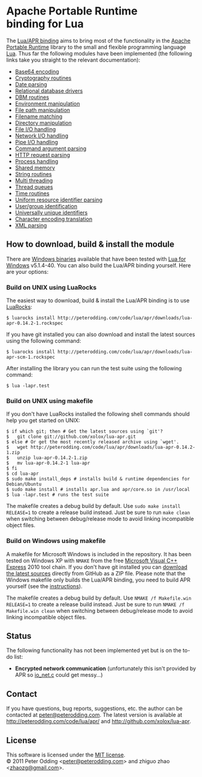 # Apache Portable Runtime <br> binding for Lua

The [Lua/APR binding](http://peterodding.com/code/lua/apr/) aims to bring most of the functionality in the [Apache Portable Runtime](http://en.wikipedia.org/wiki/Apache_Portable_Runtime) library to the small and flexible programming language [Lua](http://en.wikipedia.org/wiki/Lua_%28programming_language%29). Thus far the following modules have been implemented (the following links take you straight to the relevant documentation):

 * [Base64 encoding](http://peterodding.com/code/lua/apr/docs/#base64_encoding)
 * [Cryptography routines](http://peterodding.com/code/lua/apr/docs/#cryptography_routines)
 * [Date parsing](http://peterodding.com/code/lua/apr/docs/#date_parsing)
 * [Relational database drivers](http://peterodding.com/code/lua/apr/docs/#relational_database_drivers)
 * [DBM routines](http://peterodding.com/code/lua/apr/docs/#dbm_routines)
 * [Environment manipulation](http://peterodding.com/code/lua/apr/docs/#environment_manipulation)
 * [File path manipulation](http://peterodding.com/code/lua/apr/docs/#file_path_manipulation)
 * [Filename matching](http://peterodding.com/code/lua/apr/docs/#filename_matching)
 * [Directory manipulation](http://peterodding.com/code/lua/apr/docs/#directory_manipulation)
 * [File I/O handling](http://peterodding.com/code/lua/apr/docs/#file_i_o_handling)
 * [Network I/O handling](http://peterodding.com/code/lua/apr/docs/#network_i_o_handling)
 * [Pipe I/O handling](http://peterodding.com/code/lua/apr/docs/#pipe_i_o_handling)
 * [Command argument parsing](http://peterodding.com/code/lua/apr/docs/#command_argument_parsing)
 * [HTTP request parsing](http://peterodding.com/code/lua/apr/docs/#http_request_parsing)
 * [Process handling](http://peterodding.com/code/lua/apr/docs/#process_handling)
 * [Shared memory](http://peterodding.com/code/lua/apr/docs/#shared_memory)
 * [String routines](http://peterodding.com/code/lua/apr/docs/#string_routines)
 * [Multi threading](http://peterodding.com/code/lua/apr/docs/#multi_threading)
 * [Thread queues](http://peterodding.com/code/lua/apr/docs/#thread_queues)
 * [Time routines](http://peterodding.com/code/lua/apr/docs/#time_routines)
 * [Uniform resource identifier parsing](http://peterodding.com/code/lua/apr/docs/#uniform_resource_identifier_parsing)
 * [User/group identification](http://peterodding.com/code/lua/apr/docs/#user_group_identification)
 * [Universally unique identifiers](http://peterodding.com/code/lua/apr/docs/#universally_unique_identifiers)
 * [Character encoding translation](http://peterodding.com/code/lua/apr/docs/#character_encoding_translation)
 * [XML parsing](http://peterodding.com/code/lua/apr/docs/#xml_parsing)

## How to download, build & install the module

There are [Windows binaries](http://peterodding.com/code/lua/apr/downloads/lua-apr-0.14.2-win32.zip) available that have been tested with [Lua for Windows](http://code.google.com/p/luaforwindows/) v5.1.4-40. You can also build the Lua/APR binding yourself. Here are your options:

### Build on UNIX using LuaRocks

The easiest way to download, build & install the Lua/APR binding is to use [LuaRocks](http://luarocks.org/):

    $ luarocks install http://peterodding.com/code/lua/apr/downloads/lua-apr-0.14.2-1.rockspec

If you have git installed you can also download and install the latest sources using the following command:

    $ luarocks install http://peterodding.com/code/lua/apr/downloads/lua-apr-scm-1.rockspec

After installing the library you can run the test suite using the following command:

    $ lua -lapr.test

### Build on UNIX using makefile

If you don't have LuaRocks installed the following shell commands should help you get started on UNIX:

    $ if which git; then # Get the latest sources using `git'?
    $   git clone git://github.com/xolox/lua-apr.git
    $ else # Or get the most recently released archive using `wget'.
    $   wget http://peterodding.com/code/lua/apr/downloads/lua-apr-0.14.2-1.zip
    $   unzip lua-apr-0.14.2-1.zip
    $   mv lua-apr-0.14.2-1 lua-apr
    $ fi
    $ cd lua-apr
    $ sudo make install_deps # installs build & runtime dependencies for Debian/Ubuntu
    $ sudo make install # installs apr.lua and apr/core.so in /usr/local
    $ lua -lapr.test # runs the test suite

The makefile creates a debug build by default. Use `sudo make install RELEASE=1` to create a release build instead. Just be sure to run `make clean` when switching between debug/release mode to avoid linking incompatible object files.

### Build on Windows using makefile

A makefile for Microsoft Windows is included in the repository. It has been tested on Windows XP with `NMAKE` from the free [Microsoft Visual C++ Express](http://www.microsoft.com/express/Downloads/#2010-Visual-CPP) 2010 tool chain. If you don't have git installed you can [download the latest sources](http://github.com/xolox/lua-apr/zipball/master) directly from GitHub as a ZIP file. Please note that the Windows makefile only builds the Lua/APR binding, you need to build APR yourself (see the [instructions](http://apr.apache.org/compiling_win32.html)).

The makefile creates a debug build by default. Use `NMAKE /f Makefile.win RELEASE=1` to create a release build instead. Just be sure to run `NMAKE /f Makefile.win clean` when switching between debug/release mode to avoid linking incompatible object files.

## Status

The following functionality has not been implemented yet but is on the to-do list:

 * **Encrypted network communication** (unfortunately this isn't provided by APR so [io_net.c](https://github.com/xolox/lua-apr/blob/master/src/io_net.c) could get messy…)

## Contact

If you have questions, bug reports, suggestions, etc. the author can be contacted at <peter@peterodding.com>. The latest version is available at <http://peterodding.com/code/lua/apr/> and <http://github.com/xolox/lua-apr>.

## License

This software is licensed under the [MIT license](http://en.wikipedia.org/wiki/MIT_License).  
© 2011 Peter Odding &lt;<peter@peterodding.com>&gt; and zhiguo zhao &lt;<zhaozg@gmail.com>&gt;.

